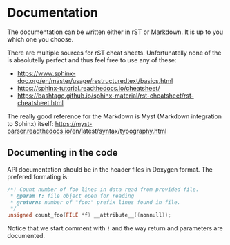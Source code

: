 # Documentation

The documentation can be written either in rST or Markdown. It is up to you
which one you choose.

There are multiple sources for rST cheat sheets. Unfortunatelly none of the is
absolutelly perfect and thus feel free to use any of these:

* <https://www.sphinx-doc.org/en/master/usage/restructuredtext/basics.html>
* <https://sphinx-tutorial.readthedocs.io/cheatsheet/>
* <https://bashtage.github.io/sphinx-material/rst-cheatsheet/rst-cheatsheet.html>

The really good reference for the Markdown is Myst (Markdown integration to
Sphinx) itself:
<https://myst-parser.readthedocs.io/en/latest/syntax/typography.html>


## Documenting in the code

API documentation should be in the header files in Doxygen format. The prefered
formating is:

```c
/*! Count number of foo lines in data read from provided file.
 * @param f: file object open for reading
 * @returns number of "foo:" prefix lines found in file.
 */
unsigned count_foo(FILE *f) __attribute__((nonnull));
```

Notice that we start comment with `!` and the way return and parameters are
documented.
